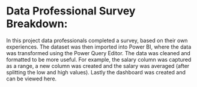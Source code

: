 # Data Professional Survey Breakdown:

In this project data professionals completed a survey, based on their own experiences. The dataset was then imported into Power BI, where the data was transformed using the Power Query Editor. The data was cleaned and formatted to be more useful. For example, the salary column was captured as a range, a new column was created and the salary was averaged (after splitting the low and high values). Lastly the dashboard was created and can be viewed here.
